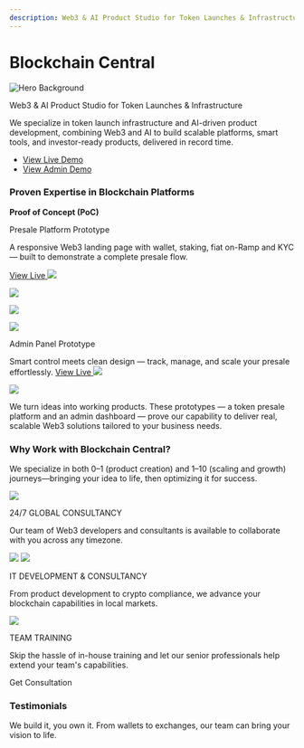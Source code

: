 ```yaml
---
description: Web3 & AI Product Studio for Token Launches & Infrastructure
---
```


# Blockchain Central

![Hero Background](<.gitbook/assets/hero_bg main.png>)

Web3 & AI Product Studio for Token Launches & Infrastructure

We specialize in token launch infrastructure and AI-driven product development, combining Web3 and AI to build scalable platforms, smart tools, and investor-ready products, delivered in record time.

* [View Live Demo](https://web3payhub.io/)
* [View Admin Demo](https://admin.web3payhub.io/)

### Proven Expertise in Blockchain Platforms

**Proof of Concept (PoC)**

Presale Platform Prototype

A responsive Web3 landing page with wallet, staking, fiat on-Ramp and KYC — built to demonstrate a complete presale flow.

[View Live ![](.gitbook/assets/arrow__right.svg)](https://web3payhub.io/)

![](<.gitbook/assets/laptop_cf compressed.png>)

![](<.gitbook/assets/mobile_cf compressed.png>)

![](<.gitbook/assets/laptop_admin compressed.png>)

Admin Panel Prototype

Smart control meets clean design — track, manage, and scale your presale effortlessly. [View Live ![](.gitbook/assets/arrow__right.svg)](https://admin.web3payhub.io/)

![](<.gitbook/assets/mobile_admin compressed.png>)

We turn ideas into working products. These prototypes — a token presale platform and an admin dashboard — prove our capability to deliver real, scalable Web3 solutions tailored to your business needs.

### Why Work with Blockchain Central?

We specialize in both 0–1 (product creation) and 1–10 (scaling and growth) journeys—bringing your idea to life, then optimizing it for success.

![](<.gitbook/assets/bc icon.svg>)

24/7 GLOBAL CONSULTANCY

Our team of Web3 developers and consultants is available to collaborate with you across any timezone.

![](<.gitbook/assets/code folder.svg>) ![](.gitbook/assets/cloud.svg)

IT DEVELOPMENT & CONSULTANCY

From product development to crypto compliance, we advance your blockchain capabilities in local markets.

![](.gitbook/assets/solar.svg)

TEAM TRAINING

Skip the hassle of in-house training and let our senior professionals help extend your team's capabilities.

Get Consultation

### Testimonials

We build it, you own it. From wallets to exchanges, our team can bring your vision to life.
